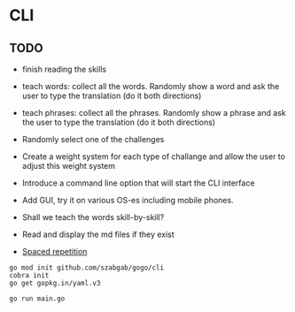 # CLI


## TODO

* finish reading the skills
* teach words: collect all the words. Randomly show a word and ask the user to type the translation (do it both directions)
* teach phrases: collect all the phrases. Randomly show a phrase and ask the user to type the translation (do it both directions)
* Randomly select one of the challenges
* Create a weight system for each type of challange and allow the user to adjust this weight system


* Introduce a command line option that will start the CLI interface
* Add GUI, try it on various OS-es including mobile phones.

* Shall we teach the words skill-by-skill?
* Read and display the md files if they exist

* [Spaced repetition](https://en.wikipedia.org/wiki/Spaced_repetition)


```
go mod init github.com/szabgab/gogo/cli
cobra init
go get gopkg.in/yaml.v3
```


```
go run main.go
```
